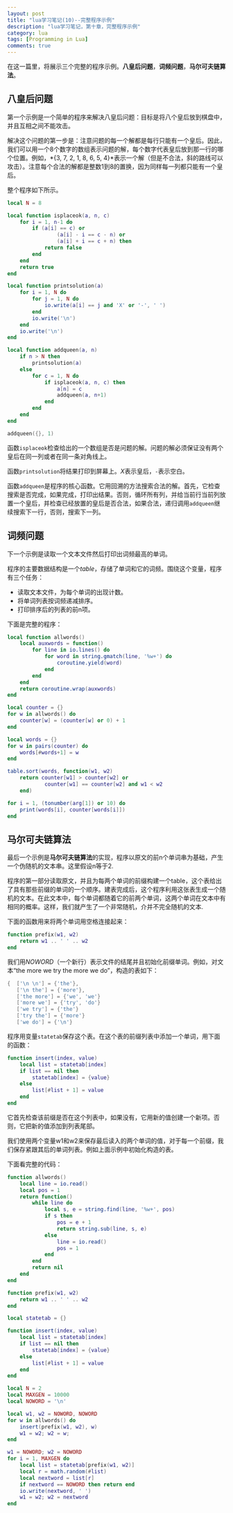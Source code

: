 ```yaml
---
layout: post
title: "lua学习笔记(10)--完整程序示例"
description: "lua学习笔记，第十章，完整程序示例"
category: lua
tags: [Programming in Lua]
comments: true
---
```


在这一篇里，将展示三个完整的程序示例。**八皇后问题**，**词频问题**，**马尔可夫链算法**。

## 八皇后问题

第一个示例是一个简单的程序来解决八皇后问题：目标是将八个皇后放到棋盘中，并且互相之间不能攻击。

解决这个问题的第一步是：注意问题的每一个解都是每行只能有一个皇后。因此，我们可以用一个8个数字的数组表示问题的解，每个数字代表皇后放到那一行的哪个位置。例如，*{3, 7, 2, 1, 8, 6, 5, 4}*表示一个解（但是不合法，斜的路线可以攻击）。注意每个合法的解都是整数1到8的置换，因为同样每一列都只能有一个皇后。

整个程序如下所示。

```lua
local N = 8

local function isplaceok(a, n, c)
    for i = 1, n-1 do
        if (a[i] == c) or
                (a[i] - i == c - n) or
                (a[i] + i == c + n) then
            return false
        end
    end
    return true
end

local function printsolution(a)
    for i = 1, N do
        for j = 1, N do
            io.write(a[i] == j and 'X' or '-', ' ')
        end
        io.write('\n')
    end
    io.write('\n')
end

local function addqueen(a, n)
    if n > N then
        printsolution(a)
    else
        for c = 1, N do
            if isplaceok(a, n, c) then
                a[n] = c
                addqueen(a, n+1)
            end
        end
    end
end

addqueen({}, 1)
```

函数`isplaceok`检查给出的一个数组是否是问题的解。问题的解必须保证没有两个皇后在同一列或者在同一条对角线上。

函数`printsolution`将结果打印到屏幕上。*X*表示皇后，`-`表示空白。

函数`addqueen`是程序的核心函数。它用回溯的方法搜索合法的解。首先，它检查搜索是否完成，如果完成，打印出结果。否则，循环所有列，并给当前行当前列放置一个皇后，并检查已经放置的皇后是否合法，如果合法，递归调用`addqueen`继续搜索下一行，否则，搜索下一列。

<!-- more -->

## 词频问题

下一个示例是读取一个文本文件然后打印出词频最高的单词。

程序的主要数据结构是一个*table*，存储了单词和它的词频。围绕这个变量，程序有三个任务：

* 读取文本文件，为每个单词的出现计数。
* 将单词列表按词频递减排序。
* 打印排序后的列表的前n项。

下面是完整的程序：

```lua
local function allwords()
    local auxwords = function()
        for line in io.lines() do
            for word in string.gmatch(line, '%w+') do
                coroutine.yield(word)
            end
        end
    end
    return coroutine.wrap(auxwords)
end

local counter = {}
for w in allwords() do
    counter[w] = (counter[w] or 0) + 1
end

local words = {}
for w in pairs(counter) do
    words[#words+1] = w
end

table.sort(words, function(w1, w2)
    return counter[w1] > counter[w2] or
            counter[w1] == counter[w2] and w1 < w2
    end)

for i = 1, (tonumber(arg[1]) or 10) do
    print(words[i], counter[words[i]])
end
```

## 马尔可夫链算法

最后一个示例是**马尔可夫链算法**的实现，程序以原文的前n个单词串为基础，产生一个伪随机的文本串。这里假设n等于2.

程序的第一部分读取原文，并且为每两个单词的前缀构建一个table，这个表给出了具有那些前缀的单词的一个顺序。建表完成后，这个程序利用这张表生成一个随机的文本。在此文本中，每个单词都随着它的前两个单词，这两个单词在文本中有相同的概率。这样，我们就产生了一个非常随机，介并不完全随机的文本.

下面的函数用来将两个单词用空格连接起来：

```lua
function prefix(w1, w2)
    return w1 .. ' ' .. w2
end
```

我们用*NOWORD*（一个新行）表示文件的结尾并且初始化前缀单词。例如，对文本“the more we try the more we do”，构造的表如下：

```lua
{  ['\n \n'] = {'the'},
   ['\n the'] = {'more'},
   ['the more'] = {'we', 'we'}
   ['more we'] = {'try', 'do'}
   ['we try'] = {'the'}
   ['try the'] = {'more'}
   ['we do'] = {'\n'}
```

程序用变量`statetab`保存这个表。在这个表的前缀列表中添加一个单词，用下面的函数：

```lua
function insert(index, value)
    local list = statetab[index]
    if list == nil then
        statetab[index] = {value}
    else
        list[#list + 1] = value
    end
end
```

它首先检查该前缀是否在这个列表中，如果没有，它用新的值创建一个新项。否则，它把新的值添加到列表尾部。

我们使用两个变量w1和w2来保存最后读入的两个单词的值，对于每一个前缀，我们保存紧跟其后的单词列表。例如上面示例中初始化构造的表。

下面看完整的代码：

```lua
function allwords()
    local line = io.read()
    local pos = 1
    return function()
        while line do
            local s, e = string.find(line, '%w+', pos)
            if s then
                pos = e + 1
                return string.sub(line, s, e)
            else
                line = io.read()
                pos = 1
            end
        end
        return nil
    end
end

function prefix(w1, w2)
    return w1 .. ' ' .. w2
end

local statetab = {}

function insert(index, value)
    local list = statetab[index]
    if list == nil then
        statetab[index] = {value}
    else
        list[#list + 1] = value
    end
end

local N = 2
local MAXGEN = 10000
local NOWORD = '\n'

local w1, w2 = NOWORD, NOWORD
for w in allwords() do
    insert(prefix(w1, w2), w)
    w1 = w2; w2 = w;
end

w1 = NOWORD; w2 = NOWORD
for i = 1, MAXGEN do
    local list = statetab[prefix(w1, w2)]
    local r = math.random(#list)
    local nextword = list[r]
    if nextword == NOWORD then return end
    io.write(nextword, ' ')
    w1 = w2; w2 = nextword
end
```

